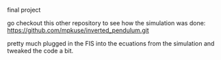 final project 

go checkout this other repository to see how the simulation was done: https://github.com/mpkuse/inverted_pendulum.git

pretty much plugged in the FIS into the ecuations from the simulation and tweaked the code a bit. 
